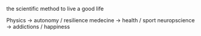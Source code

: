 the scientific method to live a good life

Physics -> autonomy / resilience
medecine -> health / sport
neuropscience -> addictions / happiness
